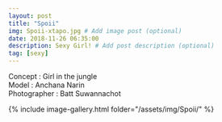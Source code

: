 ```yaml
---
layout: post
title: "Spoii"
img: Spoii-xtapo.jpg # Add image post (optional)
date: 2018-11-26 06:35:00
description: Sexy Girl! # Add post description (optional)
tag: [sexy]
---
```

Concept : Girl in the jungle  
Model : Anchana Narin  
Photographer : Batt Suwannachot    


{% include image-gallery.html folder="/assets/img/Spoii/" %}
